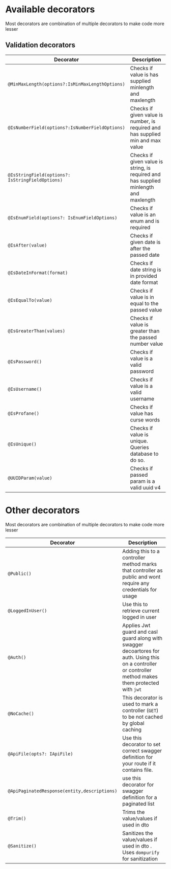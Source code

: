 # Available decorators

Most decorators are combination of multiple decorators to make code more lesser

## Validation decorators

| Decorator                                        | Description                                                                           |
|--------------------------------------------------|---------------------------------------------------------------------------------------|
| `@MinMaxLength(options?:IsMinMaxLengthOptions)`  | Checks if value is has supplied minlength and maxlength                               |
| `@IsNumberField(options?:IsNumberFieldOptions)`  | Checks if given value is number, is required and has supplied min and max value       |
| `@IsStringField(options?: IsStringFieldOptions)` | Checks if given value is string, is required and has supplied minlength and maxlength |
| `@IsEnumField(options?: IsEnumFieldOptions)`     | Checks if value is an enum and is required                                            |
| `@IsAfter(value)`                                | Checks if given date is after the passed date                                         |
| `@IsDateInFormat(format)`                        | Checks if date string is in provided date format                                      |
| `@IsEqualTo(value)`                              | Checks if value is in equal to the passed value                                       |
| `@IsGreaterThan(values)`                         | Checks if value is greater than the passed number value                               |
| `@IsPassword()`                                  | Checks if value is a valid password                                                   |
| `@IsUsername()`                                  | Checks if value is a valid username                                                   |
| `@IsProfane()`                                   | Checks if value has curse words                                                       |
| `@IsUnique()`                                    | Checks if value is unique. Queries database to do so.                                 |
| `@UUIDParam(value)`                              | Checks if passed param is a valid uuid v4                                             |

# Other decorators

Most decorators are combination of multiple decorators to make code more lesser

| Decorator                                    | Description                                                                                                                                               |
|----------------------------------------------|-----------------------------------------------------------------------------------------------------------------------------------------------------------|
| `@Public()`                                  | Adding this to a controller method marks that controller as public and wont require any credentials for usage                                             |
| `@LoggedInUser()`                            | Use this to retrieve current logged in user                                                                                                               |
| `@Auth()`                                    | Applies Jwt guard and casl guard along with swagger decoartores for auth. Using this on a controller or controller method makes them protected with `jwt` |
| `@NoCache()`                                 | This decorator is used to mark a controller (`GET`) to be not cached by global caching                                                                    |
| `@ApiFile(opts?: IApiFile)`                  | Use this decorator to set correct swagger definition for your route if it contains file.                                                                  |
| `@ApiPaginatedResponse(entity,descriptions)` | use this decorator for swagger definition for a paginated list                                                                                            |
| `@Trim()`                                    | Trims the value/values if used in dto                                                                                                                     |
| `@Sanitize()`                                | Sanitizes the value/values if used in dto . Uses `dompurify` for sanitization                                                                             |
